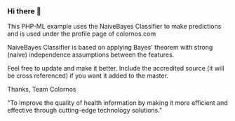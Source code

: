### Hi there 👋
This PHP-ML example uses the NaiveBayes Classifier to make predictions and is used under the profile page of colornos.com

NaiveBayes Classifier is based on applying Bayes' theorem with strong (naive) independence assumptions between the features.

Feel free to update and make it better. Include the accredited source (it will be cross referenced) if you want it added to the master.

Thanks,
Team Colornos
<!--
**colornos/colornos** is a ✨ _special_ ✨ repository because its `README.md` (this file) appears on your GitHub profile.
-->
"To improve the quality of health information by making it more efficient and effective through cutting-edge technology solutions."
